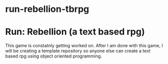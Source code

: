 # run-rebellion-tbrpg
# Run: Rebellion (a text based rpg)

This game is constatnly getting worked on. After I am done with this game,
I will be creating a template repository so anyone else can create a text
based rpg using object oriented programming.
